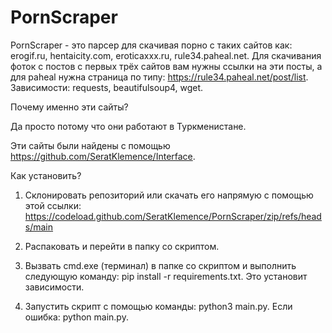 # PornScraper
PornScraper - это парсер для скачивая порно с таких сайтов как: erogif.ru, hentaicity.com, eroticaxxx.ru, rule34.paheal.net. Для скачивания фоток с постов с первых трёх сайтов вам нужны ссылки на эти посты, а для paheal нужна страница по типу: https://rule34.paheal.net/post/list.
Зависимости: requests, beautifulsoup4, wget.

Почему именно эти сайты?

Да просто потому что они работают в Туркменистане.

Эти сайты были найдены с помощью https://github.com/SeratKlemence/Interface.

Как установить?

1) Склонировать репозиторий или скачать его напрямую с помощью этой ссылки: https://codeload.github.com/SeratKlemence/PornScraper/zip/refs/heads/main

2) Распаковать и перейти в папку со скриптом.

4) Вызвать cmd.exe (терминал) в папке со скриптом и выполнить следующую команду: pip install -r requirements.txt. Это установит зависимости.

5) Запустить скрипт с помощью команды: python3 main.py. Если ошибка: python main.py.
